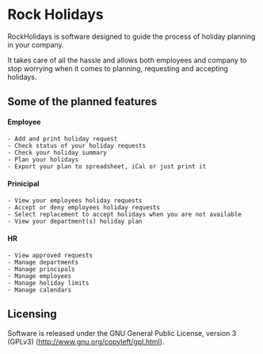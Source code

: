 Rock Holidays
=============

RockHolidays is software designed to guide the process of holiday planning in your company. 

It takes care of all the hassle and allows both employees and company to stop worrying when it comes to planning, requesting and accepting holidays.

## Some of the planned features

#### Employee
	- Add and print holiday request
	- Check status of your holiday requests
	- Check your holiday summary
	- Plan your holidays
	- Export your plan to spreadsheet, iCal or just print it

#### Prinicipal

	- View your employees holiday requests
	- Accept or deny employees holiday requests
	- Select replacement to accept holidays when you are not available
	- View your department(s) holiday plan

#### HR

	- View approved requests
	- Manage departments
	- Manage principals
	- Manage employees
	- Manage holiday limits
	- Manage calendars

  
## Licensing

Software is released under the GNU General Public License, version 3 (GPLv3) (http://www.gnu.org/copyleft/gpl.html).